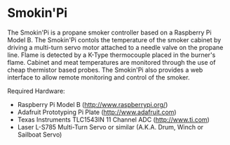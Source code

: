 Smokin'Pi
========

The Smokin'Pi is a propane smoker controller based on a Raspberry Pi Model B.  The Smokin'Pi contols the temperature of the smoker cabinet by driving a multi-turn servo motor attached to a needle valve on the propane line.  Flame is detected by a K-Type thermocouple placed in the burner's flame.  Cabinet and meat temperatures are monitored through the use of cheap thermistor based probes.  The Smokin'Pi also provides a web interface to allow remote monitoring and control of the smoker.

Required Hardware:
- Raspberry Pi Model B (http://www.raspberrypi.org/)
- Adafruit Prototyping Pi Plate (http://www.adafruit.com)
- Texas Instruments TLC1543IN 11 Channel ADC (http://www.ti.com)
- Laser L-S785 Multi-Turn Servo or similar (A.K.A. Drum, Winch or Sailboat Servo)
